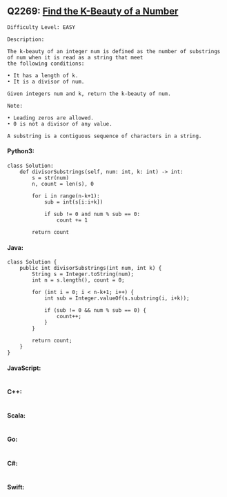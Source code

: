 ## Q2269: [Find the K-Beauty of a Number](https://leetcode.com/problems/find-the-k-beauty-of-a-number/)

```
Difficulty Level: EASY
```

```
Description:

The k-beauty of an integer num is defined as the number of substrings of num when it is read as a string that meet
the following conditions:

• It has a length of k.
• It is a divisor of num.

Given integers num and k, return the k-beauty of num.

Note:

• Leading zeros are allowed.
• 0 is not a divisor of any value.

A substring is a contiguous sequence of characters in a string.
```

#### Python3:

```
class Solution:
    def divisorSubstrings(self, num: int, k: int) -> int:
        s = str(num)
        n, count = len(s), 0
    
        for i in range(n-k+1):
            sub = int(s[i:i+k])
        
            if sub != 0 and num % sub == 0:
                count += 1
    
        return count
```

#### Java:

```
class Solution {
    public int divisorSubstrings(int num, int k) {
        String s = Integer.toString(num);
        int n = s.length(), count = 0;

        for (int i = 0; i < n-k+1; i++) {
            int sub = Integer.valueOf(s.substring(i, i+k));

            if (sub != 0 && num % sub == 0) {
                count++;
            }
        }

        return count;
    }
}
```

#### JavaScript:

```

```

#### C++:

```

```

#### Scala:

```

```

#### Go:

```

```

#### C#:

```

```

#### Swift:

```

```